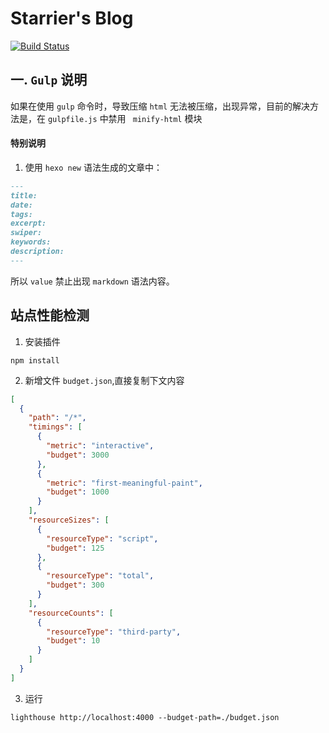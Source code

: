 # Starrier's Blog

[![Build Status](https://app.travis-ci.com/Starrier/starrier.github.io.svg?branch=master)](https://travis-ci.com/Starrier/starrier.github.io)

## 一. `Gulp` 说明

如果在使用  `gulp` 命令时，导致压缩 `html` 无法被压缩，出现异常，目前的解决方法是，在 `gulpfile.js` 中禁用 `
minify-html` 模块


#### **特别说明**

1. 使用 `hexo new` 语法生成的文章中：

```markdown
---
title:  
date:  
tags:  
excerpt:  
swiper:
keywords:  
description:  
---
```

所以 `value` 禁止出现 `markdown` 语法内容。


## 站点性能检测

1. 安装插件

```npm
npm install 
```

2. 新增文件 `budget.json`,直接复制下文内容

```json
[
  {
    "path": "/*",
    "timings": [
      {
        "metric": "interactive",
        "budget": 3000
      },
      {
        "metric": "first-meaningful-paint",
        "budget": 1000
      }
    ],
    "resourceSizes": [
      {
        "resourceType": "script",
        "budget": 125
      },
      {
        "resourceType": "total",
        "budget": 300
      }
    ],
    "resourceCounts": [
      {
        "resourceType": "third-party",
        "budget": 10
      }
    ]
  }
]
```


3. 运行

```shell
lighthouse http://localhost:4000 --budget-path=./budget.json
```
